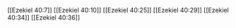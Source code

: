 [[Ezekiel 40:7]]
[[Ezekiel 40:10]]
[[Ezekiel 40:25]]
[[Ezekiel 40:29]]
[[Ezekiel 40:34]]
[[Ezekiel 40:36]]
